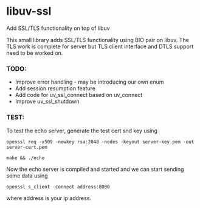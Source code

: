 # libuv-ssl
Add SSL/TLS functionality on top of libuv

This small library adds SSL/TLS functionality using BIO pair on libuv.
The TLS work is complete for server but TLS client interface and DTLS support need to be worked on.

### TODO:
- Improve error handling - may be introducing our own enum
- Add session resumption feature
- Add code for uv_ssl_connect based on uv_connect
- Improve uv_ssl_shutdown



### TEST:
To test the echo server, generate the test cert snd key using

```openssl req -x509 -newkey rsa:2048 -nodes -keyout server-key.pem -out server-cert.pem```

```make && ./echo```

Now the echo server is compiled and started and we can start sending some data using

```openssl s_client -connect address:8000```


where address is your ip address.
